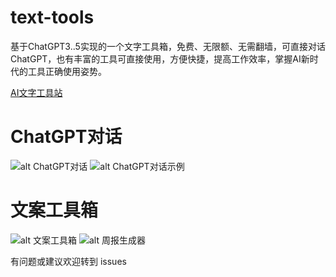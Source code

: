 # text-tools
基于ChatGPT3..5实现的一个文字工具箱，免费、无限额、无需翻墙，可直接对话ChatGPT，也有丰富的工具可直接使用，方便快捷，提高工作效率，掌握AI新时代的工具正确使用姿势。

[AI文字工具站](htttps://laicj.cn)
# ChatGPT对话
![alt ChatGPT对话](https://img-blog.csdnimg.cn/df56af63971044f9bf5fb76f0a78543d.png)
![alt ChatGPT对话示例](https://img-blog.csdnimg.cn/cb724dc3b24245f29ec3c19379e5cefd.png)
# 文案工具箱
![alt 文案工具箱](https://img-blog.csdnimg.cn/2be8d8b97b99447183cabfcf21b49dfa.png)
![alt 周报生成器](https://img-blog.csdnimg.cn/aa12a4d696ae4917a9ad2b5b41b762b4.png)

有问题或建议欢迎转到 issues

